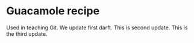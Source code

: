 # Guacamole recipe

Used in teaching Git.
We update first darft.
This is second update.
This is the third update.
